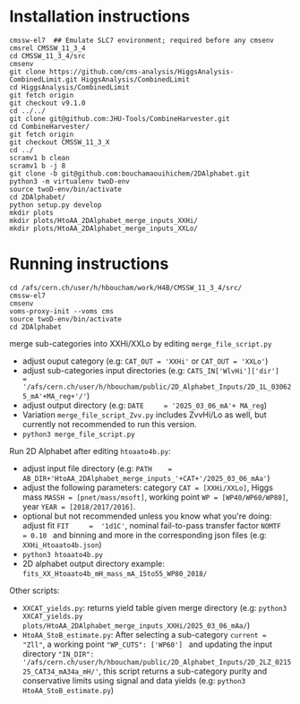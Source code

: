 # Installation instructions
```
cmssw-el7  ## Emulate SLC7 environment; required before any cmsenv
cmsrel CMSSW_11_3_4
cd CMSSW_11_3_4/src
cmsenv
git clone https://github.com/cms-analysis/HiggsAnalysis-CombinedLimit.git HiggsAnalysis/CombinedLimit
cd HiggsAnalysis/CombinedLimit
git fetch origin
git checkout v9.1.0
cd ../../
git clone git@github.com:JHU-Tools/CombineHarvester.git
cd CombineHarvester/
git fetch origin
git checkout CMSSW_11_3_X
cd ../
scramv1 b clean
scramv1 b -j 8
git clone -b git@github.com:bouchamaouihichem/2DAlphabet.git
python3 -m virtualenv twoD-env
source twoD-env/bin/activate
cd 2DAlphabet/
python setup.py develop
mkdir plots
mkdir plots/HtoAA_2DAlphabet_merge_inputs_XXHi/
mkdir plots/HtoAA_2DAlphabet_merge_inputs_XXLo/
```


# Running instructions
```
cd /afs/cern.ch/user/h/hboucham/work/H4B/CMSSW_11_3_4/src/
cmssw-el7 
cmsenv
voms-proxy-init --voms cms
source twoD-env/bin/activate
cd 2DAlphabet
```

merge sub-categories into XXHi/XXLo by editing ```merge_file_script.py```
-  adjust ouput category (e.g: ```CAT_OUT = 'XXHi'``` or ```CAT_OUT = 'XXLo'```)
-  adjust sub-categories input directories (e.g: ```CATS_IN['WlvHi']['dir']   = '/afs/cern.ch/user/h/hboucham/public/2D_Alphabet_Inputs/2D_1L_030625_mA'+MA_reg+'/'```)
-  adjust output directory (e.g: ```DATE     = '2025_03_06_mA'+ MA_reg```)
-  Variation ```merge_file_script_Zvv.py``` includes ZvvHi/Lo as well, but currently not recommended to run this version.
- ```python3 merge_file_script.py```

Run 2D Alphabet after editing ```htoaato4b.py```:
- adjust input file directory (e.g: ```PATH    = AB_DIR+'HtoAA_2DAlphabet_merge_inputs_'+CAT+'/2025_03_06_mAa'```)
- adjust the following parameters: category ```CAT = [XXHi/XXLo]```, Higgs mass ```MASSH = [pnet/mass/msoft]```, working point ```WP = [WP40/WP60/WP80]```, year ```YEAR = [2018/2017/2016]```.
- optional but not recommended unless you know what you're doing: adjust fit ```FIT     =  '1d1C'```, nominal fail-to-pass transfer factor ```NOMTF   = 0.10 ``` and binning and more in the corresponding json files (e.g: ```XXHi_Htoaato4b.json```)
- ```python3 htoaato4b.py```
- 2D alphabet output directory example: ```fits_XX_Htoaato4b_mH_mass_mA_15to55_WP80_2018/```

Other scripts:
- ```XXCAT_yields.py```: returns yield table given merge directory (e.g: ```python3 XXCAT_yields.py plots/HtoAA_2DAlphabet_merge_inputs_XXHi/2025_03_06_mAa/```)
- ```HtoAA_StoB_estimate.py```: After selecting a sub-category ```current = "Zll"```, a working point ```"WP_CUTS": ['WP60'] ``` and updating the input directory ```"IN_DIR": '/afs/cern.ch/user/h/hboucham/public/2D_Alphabet_Inputs/2D_2LZ_021525_CAT34_mA34a_mH/'```, this script returns a sub-category purity and conservative limits using signal and data yields (e.g: ```python3  HtoAA_StoB_estimate.py```)


